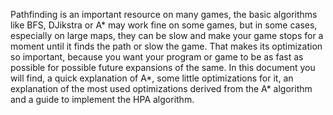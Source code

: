Pathfinding is an important resource on many games, the basic algorithms like BFS, DJikstra or A* may work fine on some games, but in some cases, especially on large maps, they can be slow and make your game stops for a moment until it finds the path or slow the game.
That makes its optimization so important, because you want your program or game to be as fast as possible for possible future expansions of the same. In this document you will find, a quick explanation of A*, some little optimizations for it, an explanation of the most used optimizations derived from the A* algorithm and a guide to implement the HPA algorithm.
